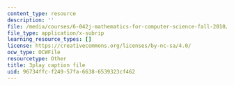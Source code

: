 ```yaml
---
content_type: resource
description: ''
file: /media/courses/6-042j-mathematics-for-computer-science-fall-2010/96734ffcf24957fa66386539323cf462_1nScXLQAQ9A.srt
file_type: application/x-subrip
learning_resource_types: []
license: https://creativecommons.org/licenses/by-nc-sa/4.0/
ocw_type: OCWFile
resourcetype: Other
title: 3play caption file
uid: 96734ffc-f249-57fa-6638-6539323cf462
---
```

